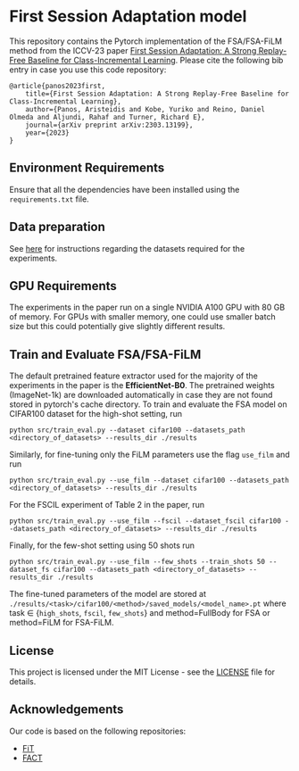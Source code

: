 # First Session Adaptation model
This repository contains the Pytorch implementation of the FSA/FSA-FiLM method from the ICCV-23 paper [First Session Adaptation: A Strong Replay-Free Baseline for
Class-Incremental Learning](https://arxiv.org/pdf/2303.13199.pdf). Please cite the following bib entry in case you use this code repository:

    @article{panos2023first,
        title={First Session Adaptation: A Strong Replay-Free Baseline for Class-Incremental Learning},
        author={Panos, Aristeidis and Kobe, Yuriko and Reino, Daniel Olmeda and Aljundi, Rahaf and Turner, Richard E},
        journal={arXiv preprint arXiv:2303.13199},
        year={2023}
    }

## Environment Requirements

Ensure that all the dependencies have been installed using the `requirements.txt` file.

## Data preparation

See [here](https://github.com/aresPanos/fsa/tree/main/datasets) for instructions regarding the datasets required for the experiments.

## GPU Requirements
The experiments in the paper run on a single NVIDIA A100 GPU with 80 GB of memory. For GPUs with smaller memory, one could use smaller batch size but this could potentially give slightly different results.

## Train and Evaluate FSA/FSA-FiLM

The default pretrained feature extractor used for the majority of the experiments in the paper is the <b>EfficientNet-B0</b>. The pretrained weights (ImageNet-1k) are downloaded automatically in case they are not found stored in pytorch's cache directory.
To train and evaluate the FSA model on CIFAR100 dataset for the high-shot setting, run

    python src/train_eval.py --dataset cifar100 --datasets_path <directory_of_datasets> --results_dir ./results

Similarly, for fine-tuning only the FiLM parameters use the flag `use_film` and run

    python src/train_eval.py --use_film --dataset cifar100 --datasets_path <directory_of_datasets> --results_dir ./results

For the FSCIL experiment of Table 2 in the paper, run 

    python src/train_eval.py --use_film --fscil --dataset_fscil cifar100 --datasets_path <directory_of_datasets> --results_dir ./results

Finally, for the few-shot setting using 50 shots run

    python src/train_eval.py --use_film --few_shots --train_shots 50 --dataset_fs cifar100 --datasets_path <directory_of_datasets> --results_dir ./results 
    
The fine-tuned parameters of the model are stored at `./results/<task>/cifar100/<method>/saved_models/<model_name>.pt` where task $\in$ {`high_shots`, `fscil`, `few_shots`} and method=FullBody for FSA or method=FiLM for FSA-FiLM.

## License
This project is licensed under the MIT License - see the [LICENSE](https://github.com/aresPanos/fsa/blob/main/LICENSE) file for details.

## Acknowledgements
Our code is based on the following repositories:
* [FiT]([https://github.com/yangalan123/anhp-andtt](https://github.com/cambridge-mlg/fit/tree/main))
* [FACT]([https://github.com/ant-research/hypro_tpp/tree/main](https://github.com/zhoudw-zdw/CVPR22-Fact))
